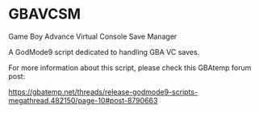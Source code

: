 # GBAVCSM
Game Boy Advance Virtual Console Save Manager

A GodMode9 script dedicated to handling GBA VC saves.

For more information about this script, please check this GBAtemp forum post:

https://gbatemp.net/threads/release-godmode9-scripts-megathread.482150/page-10#post-8790663

